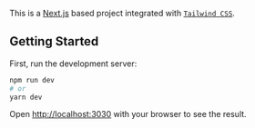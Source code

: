 This is a [Next.js](https://nextjs.org/) based project integrated with [`Tailwind CSS`](https://tailwindcss.com).

## Getting Started

First, run the development server:

```bash
npm run dev
# or
yarn dev
```

Open [http://localhost:3030](http://localhost:3030) with your browser to see the result.
